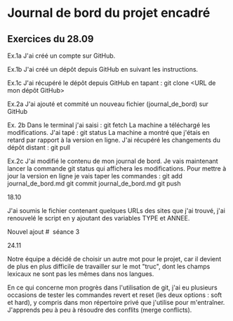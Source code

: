 # Journal de bord du projet encadré

## Exercices du 28.09

Ex.1a 
J'ai créé un compte sur GitHub.

Ex.1b
J'ai créé un dépôt depuis GitHub en suivant les instructions.

Ex.1c 
J'ai récupéré le dépôt depuis GitHub en tapant :
git clone <URL de mon dépôt GitHub>

Ex.2a
J'ai ajouté et commité un nouveau fichier (journal_de_bord) sur GitHub

Ex. 2b
Dans le terminal j'ai saisi :
git fetch
La machine a téléchargé les modifications. J'ai tapé :
git status
La machine a montré que j'étais en retard par rapport à la version en ligne.
J'ai récupéré les changements du dépôt distant :
git pull

Ex.2c
J'ai modifié le contenu de mon journal de bord.
Je vais maintenant lancer la commande git status qui affichera les modifications.
Pour mettre à jour la version en ligne je vais taper les commandes :
git add journal_de_bord.md
git commit journal_de_bord.md
git push


18.10

J'ai soumis le fichier contenant quelques URLs des sites que j'ai trouvé,
j'ai renouvelé le script en y ajoutant des variables TYPE et ANNEE.

Nouvel ajout #  séance 3

24.11

Notre équipe a décidé de choisir un autre mot pour le projet,
car il devient de plus en plus difficile de travailler sur le mot "truc", dont les champs lexicaux
ne sont pas les mêmes dans nos langues.

En ce qui concerne mon progrès dans l'utilisation de git, j'ai eu plusieurs occasions de tester
les commandes revert et reset (les deux options : soft et hard), y compris dans mon répertoire 
privé que j'utilise pour m'entraîner. J'apprends peu à peu à résoudre des conflits (merge conflicts).


